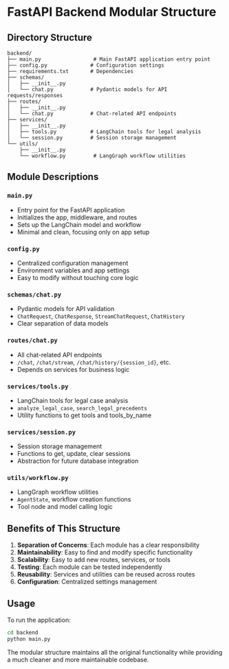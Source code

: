 # FastAPI Backend Modular Structure

## Directory Structure

```
backend/
├── main.py                 # Main FastAPI application entry point
├── config.py              # Configuration settings
├── requirements.txt       # Dependencies
├── schemas/
│   ├── __init__.py
│   └── chat.py            # Pydantic models for API requests/responses
├── routes/
│   ├── __init__.py
│   └── chat.py            # Chat-related API endpoints
├── services/
│   ├── __init__.py
│   ├── tools.py           # LangChain tools for legal analysis
│   └── session.py         # Session storage management
└── utils/
    ├── __init__.py
    └── workflow.py         # LangGraph workflow utilities
```

## Module Descriptions

### `main.py`
- Entry point for the FastAPI application
- Initializes the app, middleware, and routes
- Sets up the LangChain model and workflow
- Minimal and clean, focusing only on app setup

### `config.py`
- Centralized configuration management
- Environment variables and app settings
- Easy to modify without touching core logic

### `schemas/chat.py`
- Pydantic models for API validation
- `ChatRequest`, `ChatResponse`, `StreamChatRequest`, `ChatHistory`
- Clear separation of data models

### `routes/chat.py`
- All chat-related API endpoints
- `/chat`, `/chat/stream`, `/chat/history/{session_id}`, etc.
- Depends on services for business logic

### `services/tools.py`
- LangChain tools for legal case analysis
- `analyze_legal_case`, `search_legal_precedents`
- Utility functions to get tools and tools_by_name

### `services/session.py`
- Session storage management
- Functions to get, update, clear sessions
- Abstraction for future database integration

### `utils/workflow.py`
- LangGraph workflow utilities
- `AgentState`, workflow creation functions
- Tool node and model calling logic

## Benefits of This Structure

1. **Separation of Concerns**: Each module has a clear responsibility
2. **Maintainability**: Easy to find and modify specific functionality
3. **Scalability**: Easy to add new routes, services, or tools
4. **Testing**: Each module can be tested independently
5. **Reusability**: Services and utilities can be reused across routes
6. **Configuration**: Centralized settings management

## Usage

To run the application:
```bash
cd backend
python main.py
```

The modular structure maintains all the original functionality while providing a much cleaner and more maintainable codebase.
